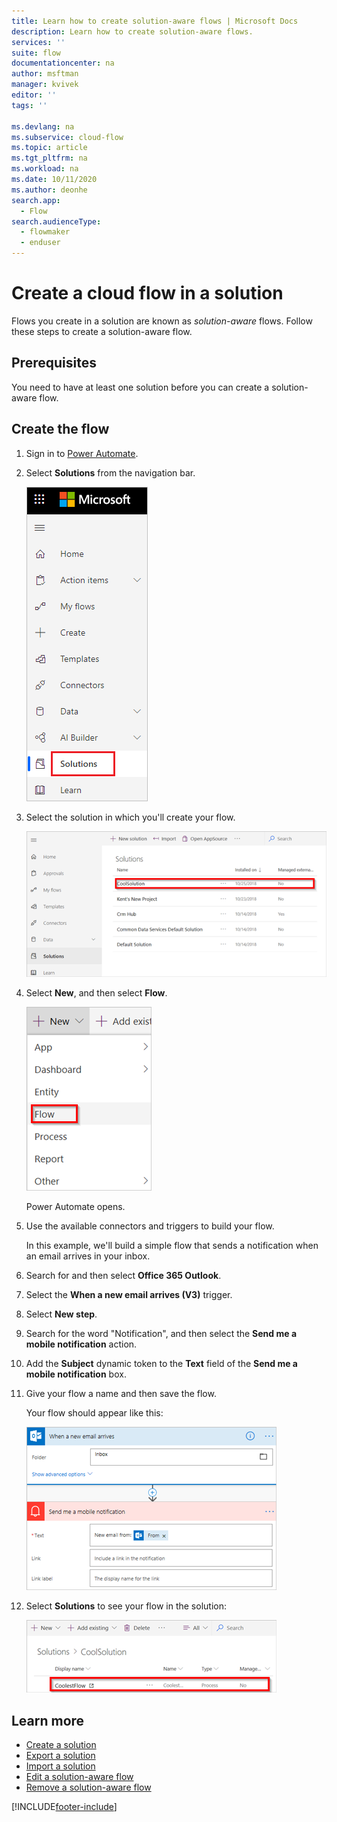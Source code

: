 ```yaml
---
title: Learn how to create solution-aware flows | Microsoft Docs
description: Learn how to create solution-aware flows.
services: ''
suite: flow
documentationcenter: na
author: msftman
manager: kvivek
editor: ''
tags: ''

ms.devlang: na
ms.subservice: cloud-flow
ms.topic: article
ms.tgt_pltfrm: na
ms.workload: na
ms.date: 10/11/2020
ms.author: deonhe
search.app: 
  - Flow
search.audienceType: 
  - flowmaker
  - enduser
---
```


# Create a cloud flow in a solution


Flows you create in a solution are known as *solution-aware* flows. Follow these steps to create a solution-aware flow.

## Prerequisites

You need to have at least one solution before you can create a solution-aware flow.

## Create the flow 

1. Sign in to [Power Automate](https://flow.microsoft.com).
1. Select **Solutions** from the navigation bar.

   ![Screen showing the left navigation bar with the Solutions option hightlighted.](./media/create-flow-solution/select-solutions-from-left-nav.png)

1. Select the solution in which you'll create your flow.

   ![Screen showing the list of solutions.](./media/create-flow-solution/new-solution-created.png)

1. Select **New**, and then select **Flow**.

   ![Screen showing the different types of items that can be created with flow highlighted.](./media/create-flow-solution/select-new-flow.png)

   Power Automate opens.

1. Use the available connectors and triggers to build your flow.

   In this example, we'll build a simple flow that sends a notification when an email arrives in your inbox.
1. Search for and then select **Office 365 Outlook**.
1. Select the **When a new email arrives (V3)** trigger.
1. Select **New step**.
1. Search for the word "Notification", and then select the **Send me a mobile notification** action.
1. Add the **Subject** dynamic token to the **Text** field of the **Send me a mobile notification** box.
1. Give your flow a name and then save the flow.

   Your flow should appear like this:

   ![Screenshot showing the flow that's created.](./media/create-flow-solution/new-email-notification-flow.png)
   
1. Select **Solutions** to see your flow in the solution:

   ![Screenshot that shows your flow inside the solution.](./media/create-flow-solution/new-flow-inside-solution.png)

## Learn more

* [Create a solution](./overview-solution-flows.md)
* [Export a solution](./export-flow-solution.md)
* [Import a solution](./import-flow-solution.md)
* [Edit a solution-aware flow](./edit-solution-aware-flow.md)
* [Remove a solution-aware flow](./remove-solution-aware-flow.md)


[!INCLUDE[footer-include](includes/footer-banner.md)]